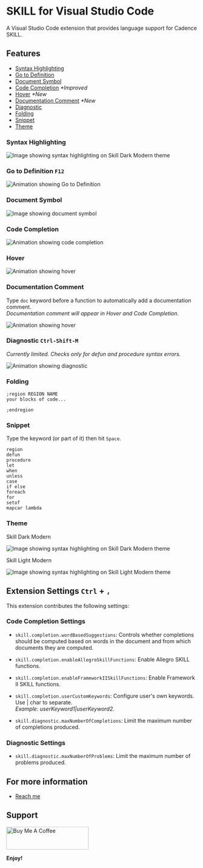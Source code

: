 # SKILL for Visual Studio Code

A Visual Studio Code extension that provides language support for Cadence SKILL.

## Features

* [Syntax Highlighting](#syntax-highlighting)
* [Go to Definition](#go-to-definition)
* [Document Symbol](#document-symbol)
* [Code Completion](#code-completion) *\*Improved*
* [Hover](#hover) *\*New*
* [Documentation Comment](#documentation-comment) *\*New*
* [Diagnostic](#diagnostic)
* [Folding](#folding)
* [Snippet](#snippet)
* [Theme](#theme)

### Syntax Highlighting

<img src="https://github.com/herbertagosto/code-skill/blob/main/resources/images/syntax-dark.png?raw=true" alt="Image showing syntax highlighting on Skill Dark Modern theme">

### Go to Definition `F12`

<img src="https://github.com/herbertagosto/code-skill/blob/main/resources/images/goto-definition.gif?raw=true" alt="Animation showing Go to Definition">

### Document Symbol

<img src="https://github.com/herbertagosto/code-skill/blob/main/resources/images/document-symbol.gif?raw=true" alt="Image showing document symbol">

### Code Completion

<img src="https://github.com/herbertagosto/code-skill/blob/main/resources/images/code-completion.gif?raw=true" alt="Animation showing code completion">

### Hover

<img src="https://github.com/herbertagosto/code-skill/blob/main/resources/images/hover.gif?raw=true" alt="Animation showing hover">

### Documentation Comment

Type `doc` keyword before a function to automatically add a documentation comment.\
*Documentation comment will appear in Hover and Code Completion.*

<img src="https://github.com/herbertagosto/code-skill/blob/main/resources/images/document-comment.gif?raw=true" alt="Animation showing hover">

### Diagnostic `Ctrl-Shift-M`

*Currently limited. Checks only for defun and procedure syntax errors.*

<img src="https://github.com/herbertagosto/code-skill/blob/main/resources/images/diagnostic.gif?raw=true" alt="Animation showing diagnostic">

### Folding

```skill
;region REGION NAME
your blocks of code...

;endregion
```

### Snippet

Type the keyword (or part of it) then hit `Space`.

```skill
region
defun
procedure
let
when
unless
case
if else
foreach
for
setof
mapcar lambda
```

### Theme

Skill Dark Modern

<img src="https://github.com/herbertagosto/code-skill/blob/main/resources/images/syntax-dark.png?raw=true" alt="Image showing syntax highlighting on Skill Dark Modern theme">

Skill Light Modern

<img src="https://github.com/herbertagosto/code-skill/blob/main/resources/images/syntax-light.png?raw=true" alt="Image showing syntax highlighting on Skill Light Modern theme">

## Extension Settings `Ctrl` + `,`

This extension contributes the following settings:

### Code Completion Settings

* `skill.completion.wordBasedSuggestions`: Controls whether completions should be computed based on words in the document and from which documents they are computed.

* `skill.completion.enableAllegroSkillFunctions`: Enable Allegro SKILL functions.

* `skill.completion.enableFrameworkIISkillFunctions`: Enable Framework II SKILL functions.

* `skill.completion.userCustomKeywords`: Configure user's own keywords. Use | char to separate.\
 *Example: userKeyword1|userKeyword2.*

* `skill.diagnostic.maxNumberOfCompletions`: Limit the maximum number of completions produced.

### Diagnostic Settings

* `skill.diagnostic.maxNumberOfProblems`: Limit the maximum number of problems produced.

<!-- 
## Known Issues

Call out known issues to help limit users opening duplicate issues.
 -->

## For more information

* [Reach me](http://herbertagosto@gmail.com)

## Support

<a href="https://www.buymeacoffee.com/hagosto" target="_blank"><img src="https://cdn.buymeacoffee.com/buttons/v2/default-blue.png" alt="Buy Me A Coffee" style="height: 60px !important;width: 217px !important;" ></a>

**Enjoy!**